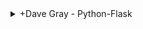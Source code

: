 
<details>
<summary>+Dave Gray - Python-Flask</summary>

## +Dave Gray - Python-Flask

<details>
<summary>1. Python Operators </summary>

# Python Operators

```py
# Assignment Operators
name = "Dave"
print(name)  # Dave

# Arithmetic Operators
a = 2 + 2
b = 4 - 2
c = 24 / 5
d = 24 // 5
e = round(24 / 5)
f = 24 % 5
g = 2 ** 5

print("a", a, "b", b, "c", c, "d", d, "e", e, "f", f, "g", g)
# a 4 b 2 c 4.8 d 4 e 5 f 4 g 32

meaning = 42
meaning += 1
print(meaning)  # 43
meaning -= 1
print(meaning)  # 42
meaning *= 10
print(meaning)  # 420
meaning /= 10
print(meaning)  # 42.0
meaning = round(meaning)
print(meaning)  # 42

# Comparison Operators
print(2 == 2)  # True
print(2 != 2)   # False
print(3 != 2)  # True
print(10 > 2)  # True
print(10 < 2)  # False
print(10 >= 10)  # True

if meaning > 10:
    print('Right on!')  # Right on!
else:
    print('Not today')

# Ternary Operator
print('Great!') if meaning > 10 else print('Not today')
# Great!

```

<img width="1136" alt="image" src="https://github.com/omeatai/src-python-flask-django/assets/32337103/5a0fd9b7-aa1b-43a6-9f6b-93698862cb56">

# #END</details>

<details>
<summary>2. Data Type - String </summary>

# Data Type - String

[https://github.com/omeatai/src-python-flask-django/commit/786257d573dc94eea4ad0f451ed2a64fea47244c](https://github.com/omeatai/src-python-flask-django/commit/786257d573dc94eea4ad0f451ed2a64fea47244c)

```py
# String data type

# literal assignment
first = "Dave"
last = "Johnson"

print(first, type(first))  # Dave <class 'str'>
print(type(first) == str)  # True
print(isinstance(first, str))  # True

# constructor function
pizza = str("Pepperoni")
print(pizza, isinstance(pizza, str))  # Pepperoni True

# Concatenation
fullname = first + " " + last
fullname += "!"
print(fullname)  # Dave Johnson!

# Casting a number to a string
decade = str(1980)
print(decade, type(decade))  # 1980 <class 'str'>
statement = "I like rock music from the " + decade + "s."
print(statement)  # I like rock music from the 1980s.

# Multiple lines
multiline = '''
Hey, how are you?

I was just checking in.   All good?
                    - Dave
'''
print(multiline)
# Hey, how are you?
#
# I was just checking in.   All good?
#                    - Dave

# Escaping special characters
sentence = 'I\'m back at work!\tHey!\n\nWhere\'s this \\located?'
print(sentence)
# I'm back at work!	Hey!
#
# Where's this \located?

# String Methods
first = "Dave"
print(first)  # Dave
print(first.lower())  # dave
print(first.upper())  # DAVE

multiline = "hey, how are you?"
print(multiline)  # hey, how are you?
print(multiline.title())  # Hey, How Are You?
print(multiline.replace("hey", "Welcome"))  # Welcome, how are you?
print(len(multiline))  # 17
multiline += "                                        "
multiline = "                  " + multiline
print(len(multiline))  # 75
print(len(multiline.strip()))  # 17
print(len(multiline.lstrip()))  # 57
print(len(multiline.rstrip()))  # 35

# Build a menu
title = "menu".upper()
print(title.center(20, "="))
print("Coffee".ljust(16, ".") + "$1".rjust(4))
print("Muffin".ljust(16, ".") + "$2".rjust(4))
print("Cheesecake".ljust(16, ".") + "$4".rjust(4))
print("Tea".ljust(16, ".") + "$1".rjust(4))

# ========MENU========
# Coffee..........  $1
# Muffin..........  $2
# Cheesecake......  $4
# Tea.............  $1

# string index values
first = "Dave"
print(first[1])  # a
print(first[-1])  # e
print(first[1:-1])  # av
print(first[1:])  # ave

# Some methods return boolean data
print(first.startswith("D"))  # True
print(first.endswith("Z"))  # False

```

<img width="1255" alt="image" src="https://github.com/omeatai/src-python-flask-django/assets/32337103/3338cc92-727b-42ef-8921-afd7e43f0e67">

# #END</details>

<details>
<summary>3. Data Type - Boolean </summary>

# Data Type - Boolean

[https://github.com/omeatai/src-python-flask-django/commit/a379210ee24c5a461d223e4e642654c0fa30b462](https://github.com/omeatai/src-python-flask-django/commit/a379210ee24c5a461d223e4e642654c0fa30b462)

```py
# Boolean data type
x = bool(False)
my_value = True

print(type(x))  # <class 'bool'>
print(isinstance(my_value, bool))  # True
```

<img width="1255" alt="image" src="https://github.com/omeatai/src-python-flask-django/assets/32337103/397f15c1-ae2c-4dd4-90b9-979c69046bb6">

# #END</details>

<details>
<summary>4. Data Type - Numeric </summary>

# Data Type - Numeric

[https://github.com/omeatai/src-python-flask-django/commit/1586574ec08840c3a77cb2b0d93d8667af4f9ed0](https://github.com/omeatai/src-python-flask-django/commit/1586574ec08840c3a77cb2b0d93d8667af4f9ed0)

```py
# Numeric data types
import math

# integer type
price = 100
best_price = int(80.001)
print(type(price))  # <class 'int'>
print(isinstance(best_price, int))  # True

# float type
gpa = 3.28
y = float(1)
print(type(gpa))  # <class 'float'>
print(isinstance(y, float))  # True

# complex type
comp_value = 5+3j
print(type(comp_value))  # <class 'complex'>
print(comp_value.real)  # 5.0
print(comp_value.imag)  # 3.0

# Built-in functions for numbers
gpa = 3.28
print(abs(gpa * -1))  # 3.28
print(round(gpa))  # 3
print(round(gpa, 1))  # 3.3
print(math.pi)  # 3.141592653589793
print(math.sqrt(64))  # 8.0
print(math.ceil(gpa))  # 4
print(math.floor(gpa))  # 3

# Casting a string to a number
zipcode = "10001"
zip_value = int(zipcode)
print(type(zip_value))  # <class 'int'>
```

<img width="1255" alt="image" src="https://github.com/omeatai/src-python-flask-django/assets/32337103/28ca3892-458f-498f-b3c7-6cae9a153cd1">

# #END</details>

<details>
<summary>5. User Input & Control Flow </summary>

# User Input & Control Flow

[https://github.com/omeatai/src-python-flask-django/commit/7493f2cdb60aad3ef4098079075f9d7e973dd24a](https://github.com/omeatai/src-python-flask-django/commit/7493f2cdb60aad3ef4098079075f9d7e973dd24a)

```py
import sys
import random
from enum import Enum


class RPS(Enum):
    ROCK = 1
    PAPER = 2
    SCISSORS = 3


player_choice = input(
    "Enter...\n1 for Rock,\n2 for Paper, or \n3 for Scissors:\n\n")  # "2"

player = int(player_choice)  # 2

if player < 1 or player > 3:
    sys.exit("You must enter 1, 2, or 3.")

computer_choice = random.choice("123")
computer = int(computer_choice)

print("")
print(f"You chose {str(RPS(player)).replace("RPS.", "")}.")
# You chose PAPER.
print(f"Python chose {str(RPS(computer)).replace("RPS.", "")}.")
# Python chose ROCK.
print("")

result = (player, computer)

if result == (1, 3) or result == (2, 1) or result == (3, 2):
    print("🥳😜 Congrats! You win!  ") # 🥳😜 Congrats! You win!
elif player == computer:
    print("😎 It's a tie!")
else:
    print("😡 Python wins!")

# References:
# print(RPS(2))           # RPS.PAPER
# print(RPS.ROCK)         # RPS.ROCK
# print(RPS['ROCK'])      # RPS.ROCK
# print(RPS.ROCK.value)   # 1
# sys.exit()

# value = input("Please enter a your name: ")
# print(value)
```

<img width="1255" alt="image" src="https://github.com/omeatai/src-python-flask-django/assets/32337103/81dcb299-16bc-4464-b192-0349a4bcbe7b">

# #END</details>

<details>
<summary>6. Python Lists </summary>

# Python Lists

[https://github.com/omeatai/src-python-flask-django/commit/7f68127e2a893544bf4bc3ea5913edc1d8f36a36](https://github.com/omeatai/src-python-flask-django/commit/7f68127e2a893544bf4bc3ea5913edc1d8f36a36)

```py
# Python Lists

users = ['Dave', 'John', 'Sara']
data = ['Dave', 42, True]
empty_list = []

print("Dave" in users)  # True
print("Dave" in data)  # True
print("Dave" in empty_list)  # False
print("")

print(users[0])  # Dave
print(users[-2])  # John
print("")

# FInd index of value
print(users.index('Sara'))  # 2
print("")

# Slice from List
print(users[0:2])  # ['Dave', 'John']
print(users[1:])  # ['John', 'Sara']
print(users[-3:-1])  # ['Dave', 'John']
print(users[:])  # ['Dave', 'John', 'Sara']
print("")

# Find length of List
print(len(data))  # 3
print("")

# Append/Extend to List
users.append('Elsa')
print(users)  # ['Dave', 'John', 'Sara', 'Elsa']

users += ['Jason']
print(users)  # ['Dave', 'John', 'Sara', 'Elsa', 'Jason']

users.extend(['Robert', 'Jimmy'])
print(users)  # ['Dave', 'John', 'Sara', 'Elsa', 'Jason', 'Robert', 'Jimmy']

data = ['Alex', 'Peter']
users.extend(data)
print(users)
# ['Dave', 'John', 'Sara', 'Elsa', 'Jason', 'Robert', 'Jimmy', 'Alex', 'Peter']
print("")

# Insert to List
users = ['Fred', 'John']

users.insert(0, 'Bob')
print(users)  # ['Bob', 'Fred', 'John']

users[2:2] = ['Eddie', 'Alex', 'Bob', 'Stewart']
print(users)  # ['Bob', 'Fred', 'Eddie', 'Alex', 'Bob', 'Stewart', 'John']

users[2:4] = ['Robert', 'JPJ']
print(users)  # ['Bob', 'Fred', 'Robert', 'JPJ', 'Bob', 'Stewart', 'John']
print("")

# Remove from List
users.remove('Bob')
print(users)  # ['Fred', 'Robert', 'JPJ', 'Bob', 'Stewart', 'John']

popped = users.pop()
print(users)  # ['Fred', 'Robert', 'JPJ', 'Bob', 'Stewart']
print(popped)  # John

popped = users.pop(2)
print(users)  # ['Fred', 'Robert', 'Bob', 'Stewart']
print(popped)  # JPJ

del users[0]
print(users)  # ['Robert', 'Bob', 'Stewart']

# del data
data.clear()
print(data)  # []
print("")

# Sort List
users = ['Bob', 'Fred', 'John']
print(users)  # ['Bob', 'Fred', 'John']

users[1:2] = ['eddie']
print(users)  # ['Bob', 'eddie', 'John']

users.sort()
print(users)  # ['Bob', 'John', 'eddie']

users.sort(key=str.lower)
print(users)  # ['Bob', 'eddie', 'John']
print("")

nums = [4, 42, 78, 1, 5]
print(nums)  # [4, 42, 78, 1, 5]
nums.reverse()
print(nums)  # [5, 1, 78, 42, 4]

print(sorted(nums, reverse=True))  # [78, 42, 5, 4, 1]
print(nums)  # [5, 1, 78, 42, 4]

# nums.sort(reverse=True)
# print(nums)

# Copy List
nums = [4, 42, 78, 1, 5]
nums_copy1 = nums.copy()
print(nums_copy1)  # [4, 42, 78, 1, 5]

nums_copy2 = list(nums)
print(nums_copy2)  # [4, 42, 78, 1, 5]

nums_copy3 = nums[:]
print(nums_copy3)  # [4, 42, 78, 1, 5]

nums.sort()
print(nums)  # [1, 4, 5, 42, 78]
print(type(nums))  # <class 'list'>

my_list = list([1, "Neil", True])
print(my_list)  # [1, 'Neil', True]
```

<img width="1255" alt="image" src="https://github.com/omeatai/src-python-flask-django/assets/32337103/78898673-cb21-4d34-96cf-290e38492d83">

# #END</details>

<details>
<summary>7. Python Tuples </summary>

# Python Tuples

[https://github.com/omeatai/src-python-flask-django/commit/f08b7725b409e7bb090a944e79f27d9397fb4a39](https://github.com/omeatai/src-python-flask-django/commit/f08b7725b409e7bb090a944e79f27d9397fb4a39)

```py
# Tuples

my_tuple = tuple(('Dave', 42, True))
print(my_tuple)  # ('Dave', 42, True)

another_tuple = (1, 4, 2, 8, 2, 2)
print(another_tuple)  # (1, 4, 2, 8, 2, 2)

print(type(my_tuple))  # <class 'tuple'>
print(type(another_tuple))  # <class 'tuple'>
print("")

new_list = list(my_tuple)
print(new_list)  # ['Dave', 42, True]
new_list.append('Neil')
print(new_list)  # ['Dave', 42, True, 'Neil']
new_tuple = tuple(new_list)
print(new_tuple)  # ('Dave', 42, True, 'Neil')
print("")

# unpacking Tuples
another_tuple = (1, 4, 2, 8, 2, 2)
print(another_tuple)  # (1, 4, 2, 8, 2, 2)
(one, *two, hey) = another_tuple
print(one)  # 1
print(two)  # [4, 2, 8, 2]
print(hey)  # 2
print(another_tuple.count(2))  # 3
```

<img width="1255" alt="image" src="https://github.com/omeatai/src-python-flask-django/assets/32337103/3ded761d-8492-4465-8125-03199a64a77f">

# #END</details>

<details>
<summary>8. Python Dictionaries </summary>

# Python Dictionaries

[https://github.com/omeatai/src-python-flask-django/commit/dd597e8ea24bb80f983e060984a3871638c2c4df](https://github.com/omeatai/src-python-flask-django/commit/dd597e8ea24bb80f983e060984a3871638c2c4df)

```py
# Dictionaries
band = {
    "vocals": "Plant",
    "guitar": "Page"
}
band2 = dict(vocals="Plant", guitar="Page")

print(band)  # {'vocals': 'Plant', 'guitar': 'Page'}
print(band2)  # {'vocals': 'Plant', 'guitar': 'Page'}
print(type(band))  # <class 'dict'>
print(len(band))  # 2
print("")

# Access items
print(band["vocals"])  # Plant
print(band.get("guitar"))  # Page
print("")

# list all keys
print(band.keys())  # dict_keys(['vocals', 'guitar'])
# list all values
print(band.values())  # dict_values(['Plant', 'Page'])
# list of key/value pairs as tuples
print(band.items())  # dict_items([('vocals', 'Plant'), ('guitar', 'Page')])
print("")

# verify a key exists
print("guitar" in band)  # True
print("triangle" in band)  # False
print("")

# Change and Add values
band["vocals"] = "Coverdale"
band.update({"bass": "JPJ"})
print(band)  # {'vocals': 'Coverdale', 'guitar': 'Page', 'bass': 'JPJ'}
print("")

# Remove items
print(band.pop("bass"))  # JPJ
print(band)  # {'vocals': 'Coverdale', 'guitar': 'Page'}
band["drums"] = "Borg"
print(band)  # {'vocals': 'Coverdale', 'guitar': 'Page', 'drums': 'Borg'}
print(band.popitem())  # ('drums', 'Borg')
print(band)  # {'vocals': 'Coverdale', 'guitar': 'Page'}
print("")

# Delete and clear
band["drums"] = "Bonham"
print(band)  # {'vocals': 'Coverdale', 'guitar': 'Page', 'drums': 'Bonham'}
del band["drums"]
print(band)  # {'vocals': 'Coverdale', 'guitar': 'Page'}
band2 = dict(vocals="Plant", guitar="Page")
print(band2)  # {'vocals': 'Plant', 'guitar': 'Page'}
band2.clear()
print(band2)  # {}
del band2
print("")

# Copy dictionaries
band2 = band.copy()
band2["drums"] = "Dave"
print(band)  # {'vocals': 'Coverdale', 'guitar': 'Page'}
print(band2)  # {'vocals': 'Coverdale', 'guitar': 'Page', 'drums': 'Dave'}
band3 = dict(band)
print(band3)  # {'vocals': 'Coverdale', 'guitar': 'Page'}
print("")

# Nested dictionaries

member1 = {
    "name": "Plant",
    "instrument": "vocals"
}
member2 = {
    "name": "Page",
    "instrument": "guitar"
}
band = {
    "member1": member1,
    "member2": member2
}

print(band)
# {'member1': {'name': 'Plant', 'instrument': 'vocals'}, 'member2': {'name': 'Page', 'instrument': 'guitar'}}
print(band["member1"]["name"])  # Plant
print("")

# Sets
nums = {1, 2, 3, 4}
nums2 = set((1, 2, 3, 4))

print(nums)  # {1, 2, 3, 4}
print(nums2)  # {1, 2, 3, 4}
print(type(nums))  # <class 'set'>
print(len(nums))  # 4
print("")

# No duplicate allowed
nums = {1, 2, 2, 3}
print(nums)  # {1, 2, 3}
print("")

# True is a dupe of 1, False is a dupe of zero
nums = {1, True, 2, False, 3, 4, 0}
print(nums)  # {False, 1, 2, 3, 4}
print("")

# check if a value is in a set
# but you cannot refer to an element in the set with an index position or a key
print(2 in nums)  # True
print("")

# Add a new element to a set
nums.add(8)
print(nums)  # {False, 1, 2, 3, 4, 8}

# Add elements from one set to another
# you can use update with lists, tuples, and dictionaries, too.
more_nums = {5, 6, 7}
nums.update(more_nums)
print(nums)  # {False, 1, 2, 3, 4, 5, 6, 7, 8}

# Merge two sets to create a new set
one = {1, 2, 3}
two = {5, 6, 7}
my_new_set = one.union(two)
print(my_new_set)  # {1, 2, 3, 5, 6, 7}

# Keep only the duplicates
one = {1, 2, 3}
two = {2, 3, 4}
one.intersection_update(two)
print(one)  # {2, 3}

# Keep everything except the duplicates
one = {1, 2, 3}
two = {2, 3, 4}
one.symmetric_difference_update(two)
print(one)  # {1, 4}

```

<img width="1440" alt="image" src="https://github.com/omeatai/src-python-flask-django/assets/32337103/26921db4-bfe0-487b-a372-2538c494eb90">

# #END</details>

<details>
<summary>9. Python While & For Loops </summary>

# Python While & For Loops

[https://github.com/omeatai/src-python-flask-django/commit/c81b164f520097cb24a7e179f4e92c506f84ec1e](https://github.com/omeatai/src-python-flask-django/commit/c81b164f520097cb24a7e179f4e92c506f84ec1e)

```py
# while loop
value = 1
arr = []
while value <= 10:
    arr.append(value)
    value += 1
print(arr)  # [1, 2, 3, 4, 5, 6, 7, 8, 9, 10]

# while loop with break
value = 1
arr = []
while value <= 10:
    if value == 5:
        break
    arr.append(value)
    value += 1
print(arr)  # [1, 2, 3, 4]

# while loop with continue
value = 0
arr = []
while value <= 10:
    value += 1
    if value == 5:
        continue
    arr.append(value)
else:
    print("Value is now " + str(value))  # Value is now 11
print(arr)  # [1, 2, 3, 4, 6, 7, 8, 9, 10, 11]
print("")

# for loop on List
names = ["Dave", "Sara", "John"]
for x in names:
    print(x)
# Dave
# Sara
# John

# for loop on String
y = ""
for x in "Mississippi":
    y += x
print(y)  # Mississippi

# for loop on List with break
names = ["Dave", "Sara", "John"]
for x in names:
    if x == "Sara":
        break
    print(x)  # Dave

# for loop on List with continue
names = ["Dave", "Sara", "John"]
for x in names:
    if x == "Sara":
        continue
    print(x)
print("")
# Dave
# John

# for loop in range
y = ""
for x in range(4):
    y += str(x)
print(y)  # 0123

# for loop in range with start/stop
y = ""
for x in range(2, 4):
    y += str(x)
print(y)
print("")  # 23

# for loop in range with start/stop/step
y = []
for x in range(5, 101, 5):
    y.append(x)
else:
    print("Glad that\'s over!")
print(y)
# Glad that's over!
# [5, 10, 15, 20, 25, 30, 35, 40, 45, 50, 55, 60, 65, 70, 75, 80, 85, 90, 95, 100]
print("")

# nested for loop
names = ["Dave", "Sara", "John"]
actions = ["codes", "eats", "sleeps"]

for name in names:
    for action in actions:
        print(name + " " + action + ".")
# Dave codes.
# Dave eats.
# Dave sleeps.
# Sara codes.
# Sara eats.
# Sara sleeps.
# John codes.
# John eats.
# John sleeps.

# for action in actions:
#     for name in names:
#         print(name + " " + action + ".")

```

<img width="1440" alt="image" src="https://github.com/omeatai/src-python-flask-django/assets/32337103/00f1a9e4-0010-4bfd-bcef-5cc6825ccb9c">

# #END</details>

<details>
<summary>10. Python Functions </summary>

# Python Functions

```py

```

```py

```

```py

```

```py

```

# #END</details>

# #END</details>

